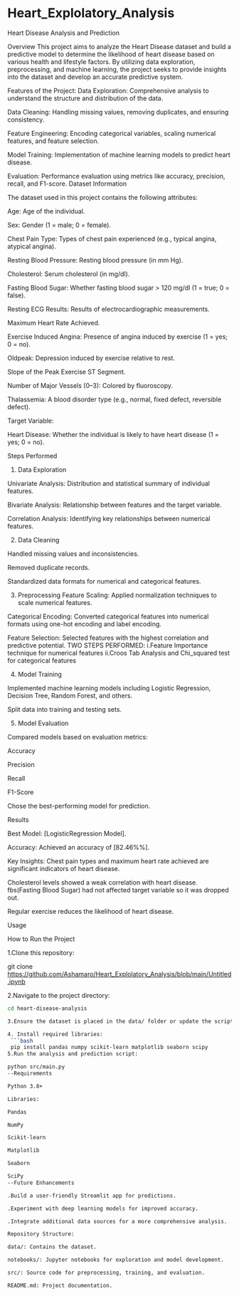 # Heart_Explolatory_Analysis
Heart Disease Analysis and Prediction

Overview
This project aims to analyze the Heart Disease dataset and build a predictive model to determine the likelihood of heart disease based on various health and lifestyle factors. By utilizing data exploration, preprocessing, and machine learning, the project seeks to provide insights into the dataset and develop an accurate predictive system.

Features of the Project:
Data Exploration: Comprehensive analysis to understand the structure and distribution of the data.

Data Cleaning: Handling missing values, removing duplicates, and ensuring consistency.

Feature Engineering: Encoding categorical variables, scaling numerical features, and feature selection.

Model Training: Implementation of machine learning models to predict heart disease.

Evaluation: Performance evaluation using metrics like accuracy, precision, recall, and F1-score.
Dataset Information

The dataset used in this project contains the following attributes:

Age: Age of the individual.

Sex: Gender (1 = male; 0 = female).

Chest Pain Type: Types of chest pain experienced (e.g., typical angina, atypical angina).

Resting Blood Pressure: Resting blood pressure (in mm Hg).

Cholesterol: Serum cholesterol (in mg/dl).

Fasting Blood Sugar: Whether fasting blood sugar > 120 mg/dl (1 = true; 0 = false).

Resting ECG Results: Results of electrocardiographic measurements.

Maximum Heart Rate Achieved.

Exercise Induced Angina: Presence of angina induced by exercise (1 = yes; 0 = no).

Oldpeak: Depression induced by exercise relative to rest.

Slope of the Peak Exercise ST Segment.

Number of Major Vessels (0–3): Colored by fluoroscopy.

Thalassemia: A blood disorder type (e.g., normal, fixed defect, reversible defect).

Target Variable:

Heart Disease: Whether the individual is likely to have heart disease (1 = yes; 0 = no).

Steps Performed

1. Data Exploration

Univariate Analysis: Distribution and statistical summary of individual features.

Bivariate Analysis: Relationship between features and the target variable.

Correlation Analysis: Identifying key relationships between numerical features.

2. Data Cleaning

Handled missing values and inconsistencies.

Removed duplicate records.

Standardized data formats for numerical and categorical features.

3. Preprocessing
Feature Scaling: Applied normalization techniques to scale numerical features.

Categorical Encoding: Converted categorical features into numerical formats using one-hot encoding and label encoding.

Feature Selection: Selected features with the highest correlation and predictive potential.
TWO STEPS PERFORMED:
i.Feature Importance technique for numerical features
ii.Croos Tab Analysis and Chi_squared test for categorical features

4. Model Training

Implemented machine learning models including Logistic Regression, Decision Tree, Random Forest, and others.

Split data into training and testing sets.

5. Model Evaluation

Compared models based on evaluation metrics:

Accuracy

Precision

Recall

F1-Score

Chose the best-performing model for prediction.

Results

Best Model: [LogisticRegression Model].

Accuracy: Achieved an accuracy of [82.46%%].

Key Insights:
Chest pain types and maximum heart rate achieved are significant indicators of heart disease.

Cholesterol levels showed a weak correlation with heart disease.
fbs(Fasting Blood Sugar) had not affected target variable so it was dropped out.

Regular exercise reduces the likelihood of heart disease.

Usage

How to Run the Project

1.Clone this repository:

git clone <https://github.com/Ashamaro/Heart_Explolatory_Analysis/blob/main/Untitled.ipynb>

2.Navigate to the project directory:
  ```bash
cd heart-disease-analysis

3.Ensure the dataset is placed in the data/ folder or update the script with the dataset path.

4. Install required libraries:
   ```bash
   pip install pandas numpy scikit-learn matplotlib seaborn scipy
5.Run the analysis and prediction script:

python src/main.py
--Requirements

Python 3.8+

Libraries:

Pandas

NumPy

Scikit-learn

Matplotlib

Seaborn

SciPy
--Future Enhancements

.Build a user-friendly Streamlit app for predictions.

.Experiment with deep learning models for improved accuracy.

.Integrate additional data sources for a more comprehensive analysis.

Repository Structure:

data/: Contains the dataset.

notebooks/: Jupyter notebooks for exploration and model development.

src/: Source code for preprocessing, training, and evaluation.

README.md: Project documentation.







